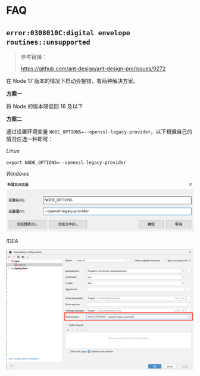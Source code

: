 # FAQ

## `error:0308010C:digital envelope routines::unsupported`

> 参考链接：
> 
> <https://github.com/ant-design/ant-design-pro/issues/9272>

在 Node 17 版本的情况下启动会报错，有两种解决方案。

**方案一**

将 Node 的版本降低回 16 及以下

**方案二**

通过设置环境变量 `NODE_OPTIONS=--openssl-legacy-provider`，以下根据自己的情况任选一种即可：

*Linux*

```shell
export NODE_OPTIONS=--openssl-legacy-provider
```

*Windows*

![](images/FAQ_1474b354.png)

*IDEA*

![](images/FAQ_22a03c5d.png)